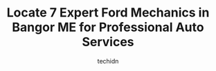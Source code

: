 ---
layout: ampstory
image: https://images.unsplash.com/photo-1586158775613-8c3ee053acbe?ixlib=rb-4.0.3&ixid=MnwxMjA3fDB8MHxwaG90by1wYWdlfHx8fGVufDB8fHx8&auto=format&fit=crop&w=640&h=853&q=80
author: techidn
featured: false
description: Searching for the finest Ford Mechanic in Bangor ME, USA? Look no further than the 7 best Ford Mechanic in the area, where youll find a team of highly qualified professionals ready to handl
title: Locate 7 Expert Ford Mechanics in Bangor ME for Professional Auto Services
cover:
   title: Locate 7 Expert Ford Mechanics in Bangor ME for Professional Auto Services
   subtitle: Rickpate
   background: https://images.unsplash.com/photo-1586158775613-8c3ee053acbe?ixlib=rb-4.0.3&ixid=MnwxMjA3fDB8MHxwaG90by1wYWdlfHx8fGVufDB8fHx8&auto=format&fit=crop&w=640&h=853&q=80

pages: 
 - layout: thirds
   top: <h1>#1 Bennett Auto Center</h1>
   bottom: "<p>Bennetts has come to our rescue several times! Our car has been towed by AAA and dropped off with no appointment. Somehow Bennetts would diagnose the problem on the sam</p>"
   background: https://www.knot35.com/toplist/wp-content/uploads/2023/06/best-ford-mechanic-1-in-bangor-me-1685837969.jpeg
   backgroundblur: true
 - layout: thirds
   top: <h1>#2 Westgate Service Center</h1>
   bottom: "<p>861 Union St, Bangor, ME 04401, United States</p>"
   background: https://www.knot35.com/toplist/wp-content/uploads/2023/06/best-ford-mechanic-2-in-bangor-me-1685837970.jpeg
   cta:
      link: https://www.knot35.com/toplist/locate-7-expert-ford-mechanics-in-bangor-me-for-professional-auto-services/
      text: Locate 7 Expert Ford Mechanics in Bangor ME for Professional Auto Services
 - layout: thirds
   top: <h1>#3 Whited Ford Truck Center</h1>
   bottom: "<p>207 Perry Rd, Bangor, ME 04401, United States</p>"
   background: https://www.knot35.com/toplist/wp-content/uploads/2023/06/best-ford-mechanic-3-in-bangor-me-1685837970.jpeg
   cta:
      link: https://www.knot35.com/toplist/locate-7-expert-ford-mechanics-in-bangor-me-for-professional-auto-services/
      text: Locate 7 Expert Ford Mechanics in Bangor ME for Professional Auto Services
 - layout: thirds
   top: <h1>#4 Center Street Auto Services</h1>
   bottom: "<p>138 Center St, Bangor, ME 04401, United States</p>"
   background: https://images.unsplash.com/photo-1533735380053-eb8d0759b24a?ixlib=rb-4.0.3&ixid=MnwxMjA3fDB8MHxwaG90by1wYWdlfHx8fGVufDB8fHx8&auto=format&fit=crop&w=640&h=853&q=80
   cta:
      link: https://www.knot35.com/toplist/locate-7-expert-ford-mechanics-in-bangor-me-for-professional-auto-services/
      text: Locate 7 Expert Ford Mechanics in Bangor ME for Professional Auto Services
 - layout: thirds
   top: <h1>#5 Swetts Tire & Auto Inc.</h1>
   bottom: "<p>451 Hogan Rd, Bangor, ME 04401, United States</p>"
   background: https://images.unsplash.com/photo-1608411404720-c8f0417bcdba?ixlib=rb-4.0.3&ixid=MnwxMjA3fDB8MHxwaG90by1wYWdlfHx8fGVufDB8fHx8&auto=format&fit=crop&w=640&h=853&q=80
   cta:
      link: https://www.knot35.com/toplist/locate-7-expert-ford-mechanics-in-bangor-me-for-professional-auto-services/
      text: Locate 7 Expert Ford Mechanics in Bangor ME for Professional Auto Services
 - layout: thirds
   top: <h1>#6 Swetts Tire & Auto Inc.</h1>
   bottom: "<p>358 State St, Bangor, ME 04401, United States</p>"
   background: https://images.unsplash.com/photo-1615749413727-825b59a857b5?ixlib=rb-4.0.3&ixid=MnwxMjA3fDB8MHxwaG90by1wYWdlfHx8fGVufDB8fHx8&auto=format&fit=crop&w=640&h=853&q=80
   cta:
      link: https://www.knot35.com/toplist/locate-7-expert-ford-mechanics-in-bangor-me-for-professional-auto-services/
      text: Locate 7 Expert Ford Mechanics in Bangor ME for Professional Auto Services
 - layout: thirds
   top: <h1>#7 Main Street Garage</h1>
   bottom: "<p>Main St, Bangor, ME 04401, United States</p>"
   background: https://images.unsplash.com/photo-1527066579998-dbbae57f45ce?ixlib=rb-4.0.3&ixid=MnwxMjA3fDB8MHxwaG90by1wYWdlfHx8fGVufDB8fHx8&auto=format&fit=crop&w=640&h=853&q=80
   cta:
      link: https://www.knot35.com/toplist/locate-7-expert-ford-mechanics-in-bangor-me-for-professional-auto-services/
      text: Locate 7 Expert Ford Mechanics in Bangor ME for Professional Auto Services
 - layout: thirds
   middle: Continue reading...
   background: https://images.unsplash.com/photo-1614648718611-0635f29016cb?ixlib=rb-4.0.3&ixid=MnwxMjA3fDB8MHxwaG90by1wYWdlfHx8fGVufDB8fHx8&auto=format&fit=crop&w=640&h=853&q=80
   cta:
      link: https://www.knot35.com/toplist/locate-7-expert-ford-mechanics-in-bangor-me-for-professional-auto-services/
      text: Locate 7 Expert Ford Mechanics in Bangor ME for Professional Auto Services
      
---